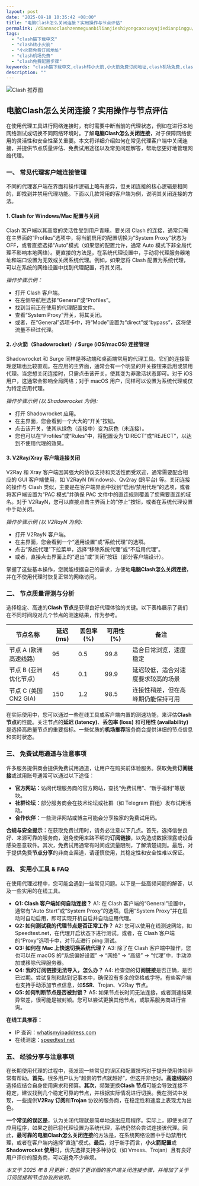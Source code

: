 ```yaml
---
layout: post
date: "2025-09-18 10:35:42 +08:00"
title: "电脑Clash怎么关闭连接？实用操作与节点评估"
permalink: /diannaoclashzenmeguanbilianjieshiyongcaozuoyujiedianpinggu/
tags:
  - "clash猫下载中文"
  - "clash转小火箭"
  - "小火箭免费订阅地址"
  - "clash机场免费"
  - "clash免费配置步骤"
keywords: "clash猫下载中文,clash转小火箭,小火箭免费订阅地址,clash机场免费,clash免费配置步骤"
description: ""
---
```


![Clash 推荐图](https://clashjd.github.io/assets/img/六月一个月的机场订阅.png)

## 电脑Clash怎么关闭连接？实用操作与节点评估


<p>在使用代理工具进行网络连接时，有时需要中断当前的代理状态，例如在进行本地网络测试或切换不同网络环境时。了解<strong>电脑Clash怎么关闭连接</strong>，对于保障网络使用的灵活性和安全性至关重要。本文将详细介绍如何在常见代理客户端中关闭连接，并提供节点质量评估、免费试用途径以及常见问题解答，帮助您更好地管理网络代理。</p>

<h3>一、 常见代理客户端连接管理</h3>

<p>不同的代理客户端在界面和操作逻辑上略有差异，但关闭连接的核心逻辑是相同的，即找到并禁用代理功能。下面以几款常用的客户端为例，说明其关闭连接的方法。</p>

<h4>1. Clash for Windows/Mac 配置与关闭</h4>
<p>Clash 客户端以其高度的灵活性受到用户青睐。要关闭 Clash 的连接，通常只需在主界面的“Profiles”选项中，将当前启用的配置切换为“System Proxy”状态为 OFF，或者直接选择“Auto”模式（如果您的配置允许，通常 Auto 模式下非全局代理不影响本地网络）。更直接的方法是，在系统代理设置中，手动将代理服务器地址和端口设置为无效或关闭系统代理。例如，如果您将 Clash 配置为系统代理，可以在系统的网络设置中找到代理配置，将其关闭。</p>

<p><em>操作步骤示例：</em></p>
<ul>
    <li>打开 Clash 客户端。</li>
    <li>在左侧导航栏选择“General”或“Profiles”。</li>
    <li>找到当前正在使用的代理配置文件。</li>
    <li>查看“System Proxy”开关，将其关闭。</li>
    <li>或者，在“General”选项卡中，将“Mode”设置为“direct”或“bypass”，这将使流量不经过代理。</li>
</ul>

<h4>2. 小火箭（Shadowrocket）/ Surge (iOS/macOS) 连接管理</h4>
<p>Shadowrocket 和 Surge 同样是移动端和桌面端常用的代理工具。它们的连接管理逻辑也比较直观。在应用的主界面，通常会有一个明显的开关按钮来启用或禁用代理。当您想关闭连接时，只需点击该开关，使其变为非激活状态即可。对于 iOS 用户，这通常会影响全局网络；对于 macOS 用户，同样可以设置为系统代理或仅为特定应用代理。</p>

<p><em>操作步骤示例 (以 Shadowrocket 为例):</em></p>
<ul>
    <li>打开 Shadowrocket 应用。</li>
    <li>在主界面，您会看到一个大大的“开关”按钮。</li>
    <li>点击该开关，使其从绿色（连接中）变为灰色（未连接）。</li>
    <li>您也可以在“Profiles”或“Rules”中，将配置设为“DIRECT”或“REJECT”，以达到不使用代理的效果。</li>
</ul>

<h4>3. V2Ray/Xray 客户端连接关闭</h4>
<p>V2Ray 和 Xray 客户端因其强大的协议支持和灵活性而受欢迎，通常需要配合相应的 GUI 客户端使用，如 V2RayN (Windows)、Qv2ray (跨平台) 等。关闭连接的操作与 Clash 类似，主要是在客户端界面中找到“启用/禁用代理”的选项，或者将客户端设置为“PAC 模式”并确保 PAC 文件中的直连规则覆盖了您需要直连的域名。对于 V2RayN，您可以直接点击主界面上的“停止”按钮，或者在系统代理设置中手动关闭。</p>

<p><em>操作步骤示例 (以 V2RayN 为例):</em></p>
<ul>
    <li>打开 V2RayN 客户端。</li>
    <li>在主界面，您会看到一个“通用设置”或“系统代理”的选项。</li>
    <li>点击“系统代理”下拉菜单，选择“移除系统代理”或“不启用代理”。</li>
    <li>或者，直接点击界面上的“退出”或“关闭”按钮（部分客户端设计）。</li>
</ul>

<p>掌握了这些基本操作，您就能根据自己的需求，方便地<strong>电脑Clash怎么关闭连接</strong>，并在不使用代理时恢复正常的网络访问。</p>

<h3>二、 节点质量评测与分析</h3>

<p>选择稳定、高速的<strong>Clash 节点</strong>是获得良好代理体验的关键。以下表格展示了我们在不同时间段对几个节点的测速结果，作为参考。</p>

<table>
    <thead>
        <tr>
            <th>节点名称</th>
            <th>延迟 (ms)</th>
            <th>丢包率 (%)</th>
            <th>可用性 (%)</th>
            <th>备注</th>
        </tr>
    </thead>
    <tbody>
        <tr>
            <td>节点 A (欧洲高速线路)</td>
            <td>95</td>
            <td>0.5</td>
            <td>99.8</td>
            <td>适合日常浏览，速度稳定</td>
        </tr>
        <tr>
            <td>节点 B (亚洲优化节点)</td>
            <td>45</td>
            <td>0.1</td>
            <td>99.9</td>
            <td>延迟较低，适合对速度要求较高的场景</td>
        </tr>
        <tr>
            <td>节点 C (美国CN2 GIA)</td>
            <td>150</td>
            <td>1.2</td>
            <td>98.5</td>
            <td>连接性稍差，但在高峰期仍能保持可用</td>
        </tr>
    </tbody>
</table>

<p>在实际使用中，您可以通过一些在线工具或客户端内置的测速功能，来评估<strong>Clash 节点</strong>的性能。关注节点的<strong>延迟 (latency)</strong>、<strong>丢包率 (loss)</strong> 和<strong>可用性 (availability)</strong> 是选择高质量节点的重要指标。一些优质的<strong>机场推荐</strong>服务商会提供详细的节点信息和实时状态。</p>

<h3>三、 免费试用通道与注意事项</h3>

<p>许多服务提供商会提供免费试用通道，让用户在购买前体验服务。获取免费<strong>订阅链接</strong>或试用账号通常可以通过以下途径：</p>
<ul>
    <li><strong>官方网站：</strong>访问代理服务商的官方网站，查找“免费试用”、“新手福利”等版块。</li>
    <li><strong>社群论坛：</strong>部分服务商会在技术论坛或社群（如 Telegram 群组）发布试用活动。</li>
    <li><strong>合作伙伴：</strong>一些测评网站或博主可能会分享独家的免费试用码。</li>
</ul>
<p><strong>合规与安全提示：</strong>在获取免费试用时，请务必注意以下几点。首先，选择信誉良好、来源可靠的服务商，避免使用来路不明的<strong>订阅链接</strong>，以免造成数据泄露或设备感染恶意软件。其次，免费试用通常有时间或流量限制，了解清楚规则。最后，对于提供免费<strong>节点分享</strong>的非商业渠道，请谨慎使用，其稳定性和安全性难以保证。</p>

<h3>四、 实用小工具 & FAQ</h3>

<p>在使用代理过程中，您可能会遇到一些常见问题。以下是一些高频问题的解答，以及一些实用的在线工具。</p>
<ul>
    <li><strong>Q1: Clash 客户端如何自动连接？</strong>
        A1: 在 Clash 客户端的“General”设置中，通常有“Auto Start”或“System Proxy”的选项。启用“System Proxy”并在启动时自动启用，即可实现开机自启并自动应用代理。</li>
    <li><strong>Q2: 如何测试我的代理节点是否正常工作？</strong>
        A2: 您可以使用在线测速网站，如 Speedtest.net，在代理开启状态下进行测试。或者，在 Clash 客户端的“Proxy”选项卡中，对节点进行 ping 测试。</li>
    <li><strong>Q3: 如何在 Mac 上快速切换系统代理？</strong>
        A3: 除了在 Clash 客户端中操作，您也可以在 macOS 的“系统偏好设置” -> “网络” -> “高级” -> “代理”中，手动添加或移除代理服务器。</li>
    <li><strong>Q4: 我的订阅链接无法导入，怎么办？</strong>
        A4: 检查您的<strong>订阅链接</strong>是否正确，是否已过期。尝试复制粘贴到记事本中，确保没有多余的空格或字符。有些客户端也支持手动添加节点信息，如<strong>SSR</strong>、Trojan、V2Ray 节点。</li>
    <li><strong>Q5: 如何判断节点是否被封锁？</strong>
        A5: 如果节点长时间无法连接，或者测速结果异常差，很可能是被封锁。您可以尝试更换其他节点，或联系服务商进行咨询。</li>
</ul>
<p><strong>在线工具推荐：</strong></p>
<ul>
    <li>IP 查询：<a href="https://whatismyipaddress.com/">whatismyipaddress.com</a></li>
    <li>在线测速：<a href="https://www.speedtest.net/">speedtest.net</a></li>
</ul>

<h3>五、 经验分享与注意事项</h3>

<p>在长期使用代理的过程中，我发现一些常见的误区和配置技巧对于提升使用体验非常有帮助。<strong>首先</strong>，很多用户认为“越贵的节点就越好”，但这并非绝对。<strong>高速线路</strong>的选择应结合自身使用需求和预算。<strong>其次</strong>，频繁更换<strong>Clash 节点</strong>可能会导致连接不稳定，建议找到几个稳定可靠的节点，并根据实际情况进行切换。我在测试中发现，一些提供<strong>V2Ray 订阅</strong>和<strong>Trojan</strong> 协议的服务商，在稳定性和速度上表现尤为出色。</p>

<p><strong>一个常见的误区是</strong>，认为关闭代理就是简单地退出应用程序。实际上，即使关闭了应用程序，如果之前已将代理设置为系统代理，系统仍然会尝试连接该代理。因此，<strong>最可靠的电脑Clash怎么关闭连接</strong>的方法是，在系统网络设置中手动禁用代理，或者在客户端内选择“直连”模式。<strong>最后</strong>，对于新手而言，<strong>小火箭配置</strong>或<strong>Shadowrocket 使用</strong>时，优先选择支持多种协议（如 Vmess、Trojan）且有良好用户评价的服务商，可以避免不少麻烦。</p>

<p><em>本文于 2025 年 8 月更新：提供了更详细的客户端关闭连接步骤，并增加了关于订阅链接和节点协议的说明。</em></p>